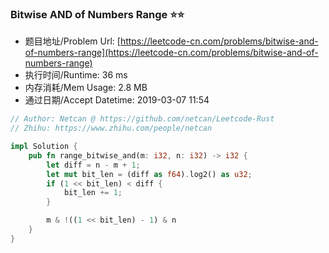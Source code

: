 ### Bitwise AND of Numbers Range :star::star:
- 题目地址/Problem Url: [https://leetcode-cn.com/problems/bitwise-and-of-numbers-range](https://leetcode-cn.com/problems/bitwise-and-of-numbers-range)
- 执行时间/Runtime: 36 ms 
- 内存消耗/Mem Usage: 2.8 MB
- 通过日期/Accept Datetime: 2019-03-07 11:54

```rust
// Author: Netcan @ https://github.com/netcan/Leetcode-Rust
// Zhihu: https://www.zhihu.com/people/netcan

impl Solution {
    pub fn range_bitwise_and(m: i32, n: i32) -> i32 {
        let diff = n - m + 1;
        let mut bit_len = (diff as f64).log2() as u32;
        if (1 << bit_len) < diff {
            bit_len += 1;
        }

        m & !((1 << bit_len) - 1) & n 
    }
}


```
